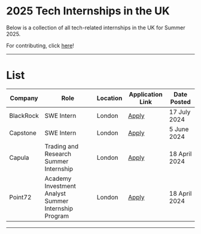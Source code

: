# 2025 Tech Internships in the UK
Below is a collection of all tech-related internships in the UK for Summer 2025.

For contributing, click [here](https://github.com/devzenq/2025-Internships-UK/blob/main/CONTRIBUTE.md)!

---

# List

| Company | Role | Location | Application Link | Date Posted |
| -------- | -------- | -------- | -------- | -------- |
| BlackRock | SWE Intern | London | [Apply](https://blackrock.tal.net/vx/brand-3/spa-1/candidate/so/pm/1/pl/1/opp/8162-2025-Summer-Internship-Program-EMEA/en-GB) | 17 July 2024 |
| Capstone | SWE Intern | London | [Apply](https://www.capstoneco.com/careers/2025-summer-internship-software-engineering/?gh_jid=7470796002) | 5 June 2024 |
| Capula | Trading and Research Summer Internship | London | [Apply](https://apply.workable.com/capula-investment-management-ltd/j/CADD57CDA5/) | 18 April 2024 |
| Point72 | Academy Investment Analyst Summer Internship Program | London | [Apply](https://careers.point72.com/CSJobDetail?jobName=2025-point72-academy-investment-analyst-summer-internship-program-london&jobCode=CPA-0012101&location=London&locale=English&retURL=/CSCareerSearch) | 18 April 2024 |

---
